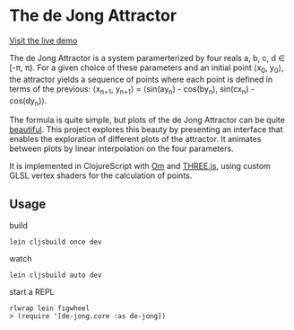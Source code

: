 # The de Jong Attractor

[Visit the live demo][demo]

The de Jong Attractor is a system paramerterized by four reals a, b, c, d ∈ [-π, π). For a given choice of these parameters and an initial point ⟨x<sub>0</sub>, y<sub>0</sub>⟩, the attractor yields a sequence of points where each point is defined in terms of the previous: ⟨x<sub>n+1</sub>, y<sub>n+1</sub>⟩ = ⟨sin(ay<sub>n</sub>) - cos(by<sub>n</sub>), sin(cx<sub>n</sub>) - cos(dy<sub>n</sub>)⟩.

The formula is quite simple, but plots of the de Jong Attractor can be quite [beautiful][bourke]. This project explores this beauty by presenting an interface that enables the exploration of different plots of the attractor. It animates between plots by linear interpolation on the four parameters.

It is implemented in ClojureScript with [Om][om] and [THREE.js][three], using custom GLSL vertex shaders for the calculation of points.

[demo]: http://cjlarose.com/de-jong
[bourke]: http://paulbourke.net/fractals/peterdejong/
[om]: https://github.com/omcljs/om
[three]: http://threejs.org/

## Usage

build

    lein cljsbuild once dev

watch

    lein cljsbuild auto dev

start a REPL

    rlwrap lein figwheel
    > (require '[de-jong.core :as de-jong])

